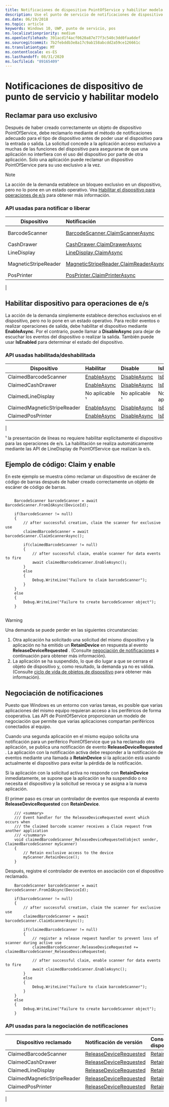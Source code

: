 ```yaml
---
title: Notificaciones de dispositivo PointOfService y habilitar modelo
description: Use el punto de servicio de notificaciones de dispositivo y habilite las API para reclamar dispositivos y habilitarlos para operaciones de e/s.
ms.date: 06/19/2018
ms.topic: article
keywords: Windows 10, UWP, punto de servicio, pos
ms.localizationpriority: medium
ms.openlocfilehash: 391acd1f4acf0620a87e77f3c540c3dd0faa6def
ms.sourcegitcommit: 7b2febddb3e8a17c9ab158abcdd2a59ce126661c
ms.translationtype: MT
ms.contentlocale: es-ES
ms.lasthandoff: 08/31/2020
ms.locfileid: "89165409"
---
```

# <a name="point-of-service-device-claim-and-enable-model"></a>Notificaciones de dispositivo de punto de servicio y habilitar modelo

## <a name="claiming-for-exclusive-use"></a>Reclamar para uso exclusivo

Después de haber creado correctamente un objeto de dispositivo PointOfService, debe reclamarlo mediante el método de notificaciones adecuado para el tipo de dispositivo antes de poder usar el dispositivo para la entrada o salida.  La solicitud concede a la aplicación acceso exclusivo a muchas de las funciones del dispositivo para asegurarse de que una aplicación no interfiera con el uso del dispositivo por parte de otra aplicación.  Solo una aplicación puede reclamar un dispositivo PointOfService para su uso exclusivo a la vez. 

> [!Note]
> La acción de la demanda establece un bloqueo exclusivo en un dispositivo, pero no lo pone en un estado operativo.  Vea [Habilitar el dispositivo para operaciones de e/s](#enable-device-for-io-operations) para obtener más información.

### <a name="apis-used-to-claim--release"></a>API usadas para notificar o liberar

|Dispositivo|Notificación | Release | 
|-|:-|:-|
|BarcodeScanner | [BarcodeScanner.ClaimScannerAsync](/uwp/api/windows.devices.pointofservice.barcodescanner.claimscannerasync) | [ClaimedBarcodeScanner. Close](/uwp/api/windows.devices.pointofservice.claimedbarcodescanner.close) |
|CashDrawer | [CashDrawer.ClaimDrawerAsync](/uwp/api/windows.devices.pointofservice.cashdrawer.claimdrawerasync) | [ClaimedCashDrawer. Close](/uwp/api/windows.devices.pointofservice.claimedcashdrawer.close) | 
|LineDisplay | [LineDisplay.ClaimAsync](/uwp/api/windows.devices.pointofservice.linedisplay.claimasync) |  [ClaimedineDisplay. Close](/uwp/api/windows.devices.pointofservice.claimedlinedisplay.close) | 
|MagneticStripeReader | [MagneticStripeReader.ClaimReaderAsync](/uwp/api/windows.devices.pointofservice.magneticstripereader.claimreaderasync) |  [ClaimedMagneticStripeReader. Close](/uwp/api/windows.devices.pointofservice.claimedmagneticstripereader.close) | 
|PosPrinter | [PosPrinter.ClaimPrinterAsync](/uwp/api/windows.devices.pointofservice.posprinter.claimprinterasync) |  [ClaimedPosPrinter. Close](/uwp/api/windows.devices.pointofservice.claimedposprinter.close) | 
 | 

## <a name="enable-device-for-io-operations"></a>Habilitar dispositivo para operaciones de e/s

La acción de la demanda simplemente establece derechos exclusivos en el dispositivo, pero no lo pone en un estado operativo.  Para recibir eventos o realizar operaciones de salida, debe habilitar el dispositivo mediante **EnableAsync**.  Por el contrario, puede llamar a **DisableAsync** para dejar de escuchar los eventos del dispositivo o realizar la salida.  También puede usar **IsEnabled** para determinar el estado del dispositivo.

### <a name="apis-used-enable--disable"></a>API usadas habilitada/deshabilitada

| Dispositivo | Habilitar | Disable | IsEnabled? |
|-|:-|:-|:-|
|ClaimedBarcodeScanner | [EnableAsync](/uwp/api/windows.devices.pointofservice.claimedbarcodescanner.enableasync) | [DisableAsync](/uwp/api/windows.devices.pointofservice.claimedbarcodescanner.disableasync) | [IsEnabled](/uwp/api/windows.devices.pointofservice.claimedbarcodescanner.isenabled) | 
|ClaimedCashDrawer | [EnableAsync](/uwp/api/windows.devices.pointofservice.claimedcashdrawer.enableasync) | [DisableAsync](/uwp/api/windows.devices.pointofservice.claimedcashdrawer.disableasync) | [IsEnabled](/uwp/api/windows.devices.pointofservice.claimedcashdrawer.isenabled) |
|ClaimedLineDisplay | No aplicable ¹ | No aplicable ¹ | No aplicable ¹ | 
|ClaimedMagneticStripeReader | [EnableAsync](/uwp/api/windows.devices.pointofservice.claimedmagneticstripereader.enableasync) | [DisableAsync](/uwp/api/windows.devices.pointofservice.claimedmagneticstripereader.disableasync) | [IsEnabled](/uwp/api/windows.devices.pointofservice.claimedmagneticstripereader.isenabled) |  
|ClaimedPosPrinter | [EnableAsync](/uwp/api/windows.devices.pointofservice.claimedposprinter.enableasync) | [DisableAsync](/uwp/api/windows.devices.pointofservice.claimedposprinter.disableasync) | [IsEnabled](/uwp/api/windows.devices.pointofservice.claimedposprinter.isenabled) |
|

¹ la presentación de líneas no requiere habilitar explícitamente el dispositivo para las operaciones de e/s.  La habilitación se realiza automáticamente mediante las API de LineDisplay de PointOfService que realizan la e/s.

## <a name="code-sample-claim-and-enable"></a>Ejemplo de código: Claim y enable

En este ejemplo se muestra cómo reclamar un dispositivo de escáner de código de barras después de haber creado correctamente un objeto de escáner de código de barras.

```Csharp

    BarcodeScanner barcodeScanner = await BarcodeScanner.FromIdAsync(DeviceId);

    if(barcodeScanner != null)
    {
        // after successful creation, claim the scanner for exclusive use 
        claimedBarcodeScanner = await barcodeScanner.ClaimScannerAsync();

        if(claimedBarcodeScanner != null)
        {
            // after successful claim, enable scanner for data events to fire
            await claimedBarcodeScanner.EnableAsync();
        }
        else
        {
            Debug.WriteLine("Failure to claim barcodeScanner");
        }
    }
    else
    {
        Debug.WriteLine("Failure to create barcodeScanner object");
    }
    
```

> [!Warning]
> Una demanda se puede perder en las siguientes circunstancias:
> 1. Otra aplicación ha solicitado una solicitud del mismo dispositivo y la aplicación no ha emitido un **RetainDevice** en respuesta al evento **ReleaseDeviceRequested** .  (Consulte [negociación de notificaciones](#claim-negotiation) a continuación para obtener más información).
> 2. La aplicación se ha suspendido, lo que dio lugar a que se cerrara el objeto de dispositivo y, como resultado, la demanda ya no es válida. (Consulte [ciclo de vida de objetos de dispositivo](pos-basics-deviceobject.md#device-object-lifecycle) para obtener más información).


## <a name="claim-negotiation"></a>Negociación de notificaciones

Puesto que Windows es un entorno con varias tareas, es posible que varias aplicaciones del mismo equipo requieran acceso a los periféricos de forma cooperativa.  Las API de PointOfService proporcionan un modelo de negociación que permite que varias aplicaciones compartan periféricos conectados al equipo.

Cuando una segunda aplicación en el mismo equipo solicita una notificación para un periférico PointOfService que ya ha reclamado otra aplicación, se publica una notificación de evento **ReleaseDeviceRequested** . La aplicación con la notificación activa debe responder a la notificación de eventos mediante una llamada a **RetainDevice** si la aplicación está usando actualmente el dispositivo para evitar la pérdida de la notificación. 

Si la aplicación con la solicitud activa no responde con **RetainDevice** inmediatamente, se supone que la aplicación se ha suspendido o no necesita el dispositivo y la solicitud se revoca y se asigna a la nueva aplicación. 

El primer paso es crear un controlador de eventos que responda al evento **ReleaseDeviceRequested** con **RetainDevice**.  

```Csharp
    /// <summary>
    /// Event handler for the ReleaseDeviceRequested event which occurs when 
    /// the claimed barcode scanner receives a Claim request from another application
    /// </summary>
    void claimedBarcodeScanner_ReleaseDeviceRequested(object sender, ClaimedBarcodeScanner myScanner)
    {
        // Retain exclusive access to the device
        myScanner.RetainDevice();
    }
```

Después, registre el controlador de eventos en asociación con el dispositivo reclamado.

```Csharp
    BarcodeScanner barcodeScanner = await BarcodeScanner.FromIdAsync(DeviceId);

    if(barcodeScanner != null)
    {
        // after successful creation, claim the scanner for exclusive use 
        claimedBarcodeScanner = await barcodeScanner.ClaimScannerAsync();

        if(claimedBarcodeScanner != null)
        {
            // register a release request handler to prevent loss of scanner during active use
            claimedBarcodeScanner.ReleaseDeviceRequested += claimedBarcodeScanner_ReleaseDeviceRequested;

            // after successful claim, enable scanner for data events to fire
            await claimedBarcodeScanner.EnableAsync();          
        }
        else
        {
            Debug.WriteLine("Failure to claim barcodeScanner");
        }
    }
    else
    {
        Debug.WriteLine("Failure to create barcodeScanner object");
    }
```



### <a name="apis-used-for-claim-negotiation"></a>API usadas para la negociación de notificaciones

|Dispositivo reclamado|Notificación de versión| Conservar dispositivo |
|-|:-|:-|
|ClaimedBarcodeScanner | [ReleaseDeviceRequested](/uwp/api/windows.devices.pointofservice.claimedbarcodescanner.releasedevicerequested) | [RetainDevice](/uwp/api/windows.devices.pointofservice.claimedbarcodescanner.retaindevice)
|ClaimedCashDrawer | [ReleaseDeviceRequested](/uwp/api/windows.devices.pointofservice.claimedcashdrawer.releasedevicerequested) | [RetainDevice](/uwp/api/windows.devices.pointofservice.claimedcashdrawer.retaindevice)
|ClaimedLineDisplay | [ReleaseDeviceRequested](/uwp/api/windows.devices.pointofservice.claimedlinedisplay.releasedevicerequested) | [RetainDevice](/uwp/api/windows.devices.pointofservice.claimedlinedisplay.retaindevice)
|ClaimedMagneticStripeReader | [ReleaseDeviceRequested](/uwp/api/windows.devices.pointofservice.claimedmagneticstripereader.releasedevicerequested) | [RetainDevice](/uwp/api/windows.devices.pointofservice.claimedlinedisplay.retaindevice)
|ClaimedPosPrinter | [ReleaseDeviceRequested](/uwp/api/windows.devices.pointofservice.claimedposprinter.releasedevicerequested) | [RetainDevice](/uwp/api/windows.devices.pointofservice.claimedposprinter.retaindevice)
|